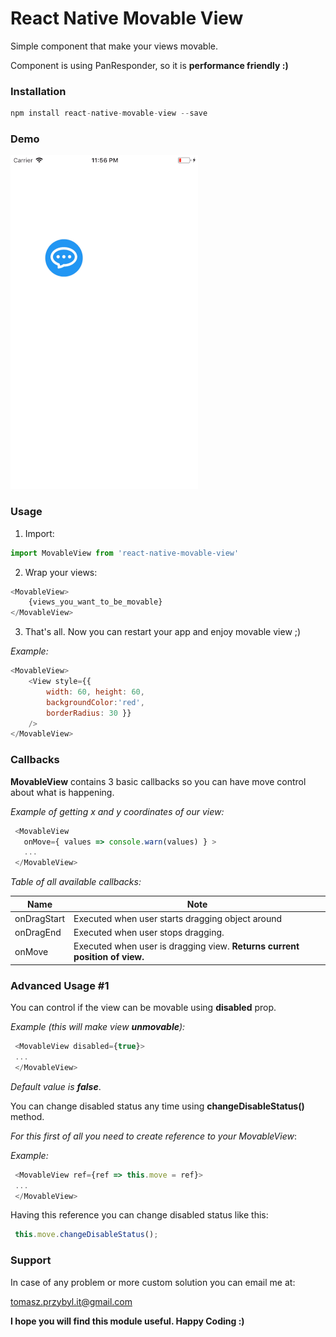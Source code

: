 ﻿# React Native Movable View

Simple component that make your views movable.

Component is using PanResponder, so it is **performance friendly :)**


### Installation
```javascript
npm install react-native-movable-view --save
```
### Demo
![Demo](https://raw.githubusercontent.com/venits/react-native-router-flux/master/demo.gif)

### Usage
1. Import:
```javascript
import MovableView from 'react-native-movable-view'
```
2.  Wrap your views:
```javascript
<MovableView>
	{views_you_want_to_be_movable}
</MovableView>
```
3. That's all. Now you can restart your app and enjoy movable view ;) 

*Example:*
```javascript
<MovableView>
	<View style={{
		width: 60, height: 60,
        backgroundColor:'red',
        borderRadius: 30 }} 
    />
</MovableView>
```

### Callbacks

**MovableView** contains 3 basic callbacks so you can have move control about what is happening.

*Example of getting x and y coordinates of our view:*
```javascript
 <MovableView
   onMove={ values => console.warn(values) } > 
   ...
 </MovableView>
```

*Table of all available callbacks:*

|Name|Note|
|---|---|
| onDragStart | Executed when user starts dragging object around | 
| onDragEnd | Executed when user stops dragging. | 
| onMove | Executed when user is dragging view. **Returns current position of view.**  | 

### Advanced Usage #1

You can control if the view can be movable using **disabled** prop.

*Example (this will make view **unmovable**):*
```javascript
 <MovableView disabled={true}>
 ...
 </MovableView>
```
*Default value is **false***.

You can change disabled status any time using **changeDisableStatus()** method.

*For this first of all you need to create reference to your MovableView*:

*Example:*
```javascript
 <MovableView ref={ref => this.move = ref}>
 ...
 </MovableView>
```

Having this reference you can change disabled status like this:
```javascript
 this.move.changeDisableStatus();
```

### Support
In case of any problem or more custom solution you can email me at:
 
tomasz.przybyl.it@gmail.com

**I hope you will find this module useful. Happy Coding :)**

